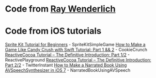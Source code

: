 # Code from [Ray Wenderlich](http://www.raywenderlich.com)
# Code from iOS tutorials
[Sprite Kit Tutorial for Beginners](http://www.raywenderlich.com/42699/spritekit-tutorial-for-beginners) - SpriteKitSimpleGame
[How to Make a Game Like Candy Crush with Swift Tutorial: Part 1 && 2](http://www.raywenderlich.com/75270/make-game-like-candy-crush-with-swift-tutorial-part-1) - CookieCrunch
[ReactiveCocoa Tutorial – The Definitive Introduction: Part 1/2](http://www.raywenderlich.com/62699/reactivecocoa-tutorial-pt1) - ReactivePlayground
[ReactiveCocoa Tutorial – The Definitive Introduction: Part 2/2](http://www.raywenderlich.com/62699/reactivecocoa-tutorial-pt2) - TwitterInstant
[How to Make a Narrated Book Using AVSpeechSynthesizer in iOS 7](http://www.raywenderlich.com/64623/make-narrated-book-using-avspeechsynthesizer-ios-7) - NarratedBookUsingAVSpeech



